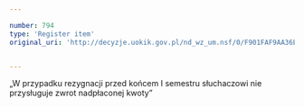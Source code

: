 ```yaml
---

number: 794
type: 'Register item'
original_uri: 'http://decyzje.uokik.gov.pl/nd_wz_um.nsf/0/F901FAF9AA36E623C12572DD003296C6?OpenDocument'


---
```


„W przypadku rezygnacji przed końcem I semestru słuchaczowi nie przysługuje zwrot nadpłaconej kwoty”
